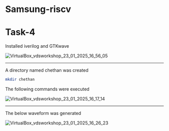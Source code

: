 # Samsung-riscv

# Task-4


Installed iverilog and GTKwave 

![VirtualBox_vdsworkshop_23_01_2025_16_56_05](https://github.com/user-attachments/assets/9727fdde-e6b7-42ff-b868-6c2182a4ce8f)

---

A directory named chethan was created 
```bash
mkdir chethan
```
The following commands were executed

![VirtualBox_vdsworkshop_23_01_2025_16_17_14](https://github.com/user-attachments/assets/bcec5209-824e-4cb2-94b1-ffa63434993c)

---

The below waveform was generated

![VirtualBox_vdsworkshop_23_01_2025_16_26_23](https://github.com/user-attachments/assets/52081c24-a338-4b58-a910-434054968ef2)


</details>




